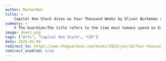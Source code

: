 ```yaml
---
author: MarketBot
title: >
    Capital One Stock dives as Four Thousand Weeks by Oliver Burkeman review
summary: >
    © The Guardian—The title refers to the time most humans spend on Earth, assuming they live until their 80s. When the author Oliver Burkeman first made the calculation, he felt unexpectedly queasy at our “insultingly” short lifespans. He also began thinking about how we manage our time.
image: down1.png
tags: ["Arts", "Capital One Stock", "COF"]
date: 2025-01-09
redirect_to: https://www.theguardian.com/books/2025/jan/10/four-thousand-weeks-by-oliver-burkeman-review-meditations-on-lifes-brevity
redirect_enabled: true
---
```

